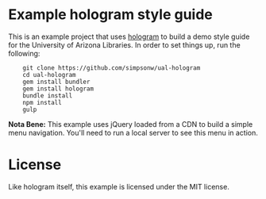 # Example hologram style guide

This is an example project that uses
[hologram](http://trulia.github.io/hologram) to build a demo style guide for
the University of Arizona Libraries.  In order to set things up, run the 
following:

		git clone https://github.com/simpsonw/ual-hologram
		cd ual-hologram
		gem install bundler
    	gem install hologram
		bundle install
		npm install
		gulp

**Nota Bene:** This example uses jQuery loaded from a CDN to build a simple menu navigation. You'll need to run a local server to see this menu in action.

# License

Like hologram itself, this example is licensed under the MIT license.
